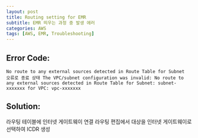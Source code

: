 ```yaml
---
layout: post
title: Routing setting for EMR
subtitle: EMR 띄우는 과정 중 발생 에러
categories: AWS
tags: [AWS, EMR, Troubleshooting]
---
```


## Error Code:
```
No route to any external sources detected in Route Table for Subnet
오류로 종료 상태 The VPC/subnet configuration was invalid: No route to any external sources detected in Route Table for Subnet: subnet-xxxxxxx for VPC: vpc-xxxxxxx
```

## Solution:
라우팅 테이블에 인터넷 게이트웨이 연결
라우팅 편집에서 대상을 인터넷 게이트웨이로 선택하여 ICDR 생성
